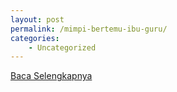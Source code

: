 ```yaml
---
layout: post
permalink: /mimpi-bertemu-ibu-guru/
categories:
    - Uncategorized
---
```


[Baca Selengkapnya](/01)